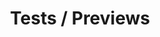 ﻿---
permalink: /categories/#tests
title: "Tests / Previews"
excerpt: "Minimal Mistakes is a flexible two-column Jekyll theme."
last_modified_at: 2024-08-19T11:59:26-04:00
toc: true
---